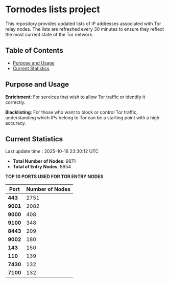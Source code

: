 # Tornodes lists project

This repository provides updated lists of IP addresses associated with Tor relay nodes. The lists are refreshed every 30 minutes to ensure they reflect the most current state of the Tor network.

## Table of Contents

- [Purpose and Usage](#purpose-and-usage)
- [Current Statistics](#current-statistics)


## Purpose and Usage

**Enrichment**: For services that wish to allow Tor traffic or identify it correctly.

**Blacklisting**: For those who want to block or control Tor traffic, understanding which IPs belong to Tor can be a starting point with a high accuracy.

## Current Statistics

Last update time : 2025-10-16 23:30:12 UTC

- **Total Number of Nodes**: 9871
- **Total of Entry Nodes**: 8954

**TOP 10 PORTS USED FOR TOR ENTRY NODES**

| **Port** | **Number of Nodes** |
|------|-----------------|
| **443**   | 2751  |
| **9001**   | 2082  |
| **9000**   | 408  |
| **9100**   | 348  |
| **8443**   | 209  |
| **9002**   | 180  |
| **143**   | 150  |
| **110**   | 139  |
| **7430**   | 132  |
| **7100**   | 132  |

